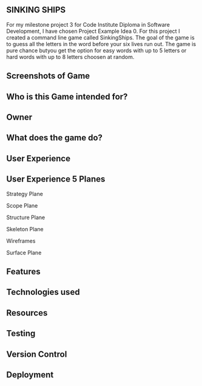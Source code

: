 SINKING SHIPS
--
For my milestone project 3 for Code Institute Diploma in Software Development, I have chosen Project Example Idea 0. For this project I created a command line game called SinkingShips. The goal of the game is to guess all the letters in the word before your six lives run out. The game is pure chance butyou get the option for easy words with up to 5 letters or hard words with up to 8 letters choosen at random. 

Screenshots of Game
--



Who is this Game intended for?
--

Owner
--

What does the game do?
--

User Experience
--

User Experience 5 Planes
--

Strategy Plane

Scope Plane

Structure Plane

Skeleton Plane

Wireframes

Surface Plane

Features
--

Technologies used
--

Resources
--

Testing
--

Version Control
--

Deployment
--

